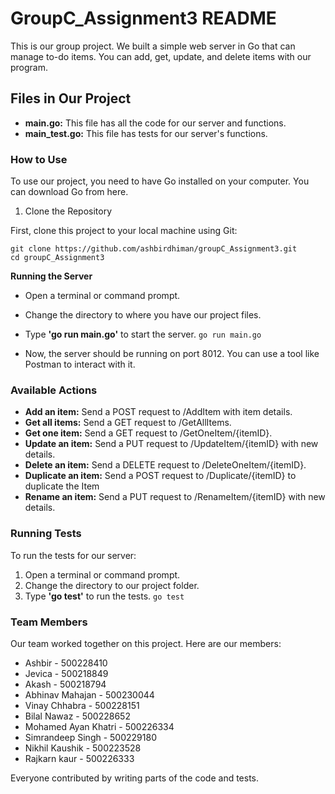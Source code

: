# GroupC_Assignment3 README

This is our group project. We built a simple web server in Go that can manage to-do items. You can add, get, update, and delete items with our program.

## Files in Our Project
- **main.go:** This file has all the code for our server and functions.
- **main_test.go:** This file has tests for our server's functions.

### How to Use
To use our project, you need to have Go installed on your computer. You can download Go from here.

1. Clone the Repository

First, clone this project to your local machine using Git:

```
git clone https://github.com/ashbirdhiman/groupC_Assignment3.git
cd groupC_Assignment3
```

**Running the Server**
- Open a terminal or command prompt.
- Change the directory to where you have our project files.
- Type **'go run main.go'** to start the server.
```go run main.go```

- Now, the server should be running on port 8012. You can use a tool like Postman to interact with it.

### Available Actions
- **Add an item:** Send a POST request to /AddItem with item details.
- **Get all items:** Send a GET request to /GetAllItems.
- **Get one item:** Send a GET request to /GetOneItem/{itemID}.
- **Update an item:** Send a PUT request to /UpdateItem/{itemID} with new details.
- **Delete an item:** Send a DELETE request to /DeleteOneItem/{itemID}.
- **Duplicate an item:** Send a POST request to /Duplicate/{itemID} to duplicate the Item
- **Rename an item:** Send a PUT request to /RenameItem/{itemID} with new details.

### Running Tests
To run the tests for our server:

1. Open a terminal or command prompt.
2. Change the directory to our project folder.
3. Type **'go test'** to run the tests.
```go test```
### Team Members
Our team worked together on this project. Here are our members:

- Ashbir - 500228410
- Jevica - 500218849
- Akash - 500218794
- Abhinav Mahajan - 500230044
- Vinay Chhabra - 500228151
- Bilal Nawaz -  500228652
- Mohamed Ayan Khatri - 500226334
- Simrandeep Singh - 500229180
- Nikhil Kaushik - 500223528
- Rajkarn kaur - 500226333


Everyone contributed by writing parts of the code and tests.
